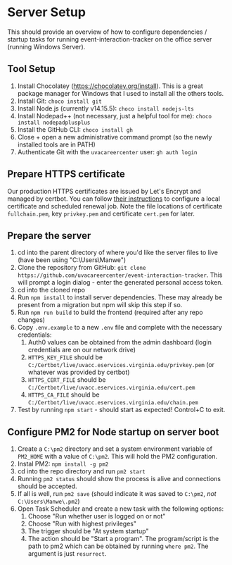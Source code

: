 # Server Setup

This should provide an overview of how to configure dependencies / startup tasks for running event-interaction-tracker on the office server (running Windows Server).

## Tool Setup

1. Install Chocolatey (https://chocolatey.org/install). This is a great package manager for Windows that I used to install all the others tools.
2. Install Git: `choco install git`
3. Install Node.js (currently v14.15.5): `choco install nodejs-lts`
4. Install Nodepad++ (not necessary, just a helpful tool for me): `choco install nodepadplusplus`
5. Install the GitHub CLI: `choco install gh`
6. Close + open a new administrative command prompt (so the newly installed tools are in PATH)
7. Authenticate Git with the `uvacareercenter` user: `gh auth login`

## Prepare HTTPS certificate

Our production HTTPS certificates are issued by Let's Encrypt and managed by certbot. You can follow [their instructions](https://certbot.eff.org/instructions?ws=other&os=windows) to configure a local certificate and scheduled renewal job. Note the file locations of certificate `fullchain.pem`, key `privkey.pem` and certificate `cert.pem` for later.

## Prepare the server

1. cd into the parent directory of where you'd like the server files to live (have been using "C:\Users\Manwe")
2. Clone the repository from GitHub: `git clone https://github.com/uvacareercenter/event-interaction-tracker`. This will prompt a login dialog - enter the generated personal access token.
3. cd into the cloned repo
4. Run `npm install` to install server dependencies. These may already be present from a migration but npm will skip this step if so.
5. Run `npm run build` to build the frontend (required after any repo changes)
6. Copy `.env.example` to a new `.env` file and complete with the necessary credentials:
   1. Auth0 values can be obtained from the admin dashboard (login credentials are on our network drive)
   2. `HTTPS_KEY_FILE` should be `C:/Certbot/live/uvacc.eservices.virginia.edu/privkey.pem` (or whatever was provided by certbot)
   3. `HTTPS_CERT_FILE` should be `C:/Certbot/live/uvacc.eservices.virginia.edu/cert.pem`
   4. `HTTPS_CA_FILE` should be `C:/Certbot/live/uvacc.eservices.virginia.edu/chain.pem`
7. Test by running `npm start` - should start as expected! Control+C to exit.

## Configure PM2 for Node startup on server boot

1. Create a `C:\pm2` directory and set a system environment variable of `PM2_HOME` with a value of `C:\pm2`. This will hold the PM2 configuration.
2. Instal PM2: `npm install -g pm2`
3. cd into the repo directory and run `pm2 start`
4. Running `pm2 status` should show the process is alive and connections should be accepted.
5. If all is well, run `pm2 save` (should indicate it was saved to `C:\pm2`, _not_ `C:\Users\Manwe\.pm2`)
6. Open Task Scheduler and create a new task with the following options:
   1. Choose "Run whether user is logged on or not"
   2. Choose "Run with highest privileges"
   3. The trigger should be "At system startup"
   4. The action should be "Start a program". The program/script is the path to pm2 which can be obtained by running `where pm2`. The argument is just `resurrect`.
